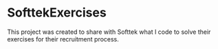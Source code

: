 # SofttekExercises
This project was created to share with Softtek what I code to solve their exercises for their recruitment process.
